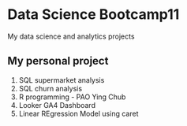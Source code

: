 # Data Science Bootcamp11
My data science and analytics projects

## My personal project

1. SQL supermarket analysis
2. SQL churn analysis
3. R programming - PAO Ying Chub
4. Looker GA4 Dashboard
5. Linear REgression Model using caret

